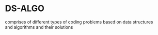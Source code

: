 # DS-ALGO
comprises of different types of coding problems based on data structures and algorithms and their solutions

